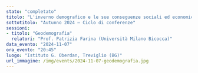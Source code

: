 ```yaml
---
stato: "completato"
titolo: "L'inverno demografico e le sue conseguenze sociali ed economiche"
sottotitolo: "Autunno 2024 — Ciclo di conferenze"
sessioni:
- titolo: "Geodemografia"
  relatori: "Prof. Patrizia Farina (Università Milano Bicocca)"
data_evento: "2024-11-07"
ora_evento: "20:45"
luogo: "Istituto G. Oberdan, Treviglio (BG)"
url_immagine: /img/events/2024-11-07-geodemografia.jpg
---
```

